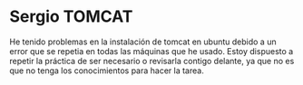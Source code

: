 # Sergio TOMCAT

He tenido problemas en la instalación de tomcat en ubuntu debido a un error que se repetia en todas las máquinas que he usado.
Estoy dispuesto a repetir la práctica de ser necesario o revisarla contigo delante, ya que no es que no tenga los conocimientos
para hacer la tarea.
